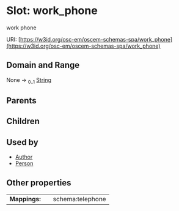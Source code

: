 
# Slot: work_phone

work phone

URI: [https://w3id.org/osc-em/oscem-schemas-spa/work_phone](https://w3id.org/osc-em/oscem-schemas-spa/work_phone)


## Domain and Range

None &#8594;  <sub>0..1</sub> [String](types/String.md)

## Parents


## Children


## Used by

 * [Author](Author.md)
 * [Person](Person.md)

## Other properties

|  |  |  |
| --- | --- | --- |
| **Mappings:** | | schema:telephone |